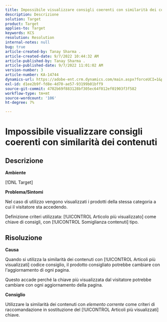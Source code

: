 ```yaml
---
title: Impossibile visualizzare consigli coerenti con similarità dei contenuti
description: Descrizione
solution: Target
product: Target
applies-to: Target
keywords: KCS
resolution: Resolution
internal-notes: null
bug: true
article-created-by: Tanay Sharma .
article-created-date: 9/7/2022 10:44:32 AM
article-published-by: Tanay Sharma .
article-published-date: 9/7/2022 11:01:02 AM
version-number: 3
article-number: KA-14744
dynamics-url: https://adobe-ent.crm.dynamics.com/main.aspx?forceUCI=1&pagetype=entityrecord&etn=knowledgearticle&id=d1bc1008-9a2e-ed11-9db1-002248086735
exl-id: d1ee2b9f-fd8e-4d70-ae57-93199b01bff9
source-git-commit: 4702b69f883128bf305ec64f012ef01903f3f582
workflow-type: tm+mt
source-wordcount: '106'
ht-degree: 7%

---
```


# Impossibile visualizzare consigli coerenti con similarità dei contenuti

## Descrizione


<b>Ambiente</b>

[!DNL Target]



<b>Problema/Sintomi</b>

Nel caso di utilizzo vengono visualizzati i prodotti della stessa categoria a cui il visitatore sta accedendo.

Definizione criteri utilizzata: [!UICONTROL Articolo più visualizzato] come chiave di consigli, con [!UICONTROL Somiglianza contenuti] tipo.


## Risoluzione


<b>Causa</b>

Quando si utilizza la similarità dei contenuti con [!UICONTROL Articoli più visualizzati] codice consiglio, il prodotto consigliato potrebbe cambiare con l&#39;aggiornamento di ogni pagina.

Questo accade perché la chiave più visualizzata dal visitatore potrebbe cambiare con ogni aggiornamento della pagina.



<b>Consiglio</b>

Utilizzare la similarità dei contenuti con *elemento corrente* come criteri di raccomandazione in sostituzione del [!UICONTROL Articoli più visualizzati] chiave.
